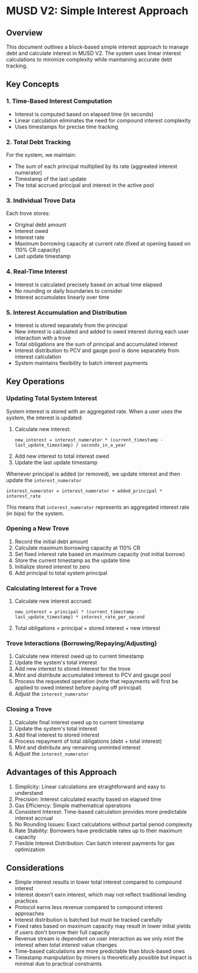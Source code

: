 # MUSD V2: Simple Interest Approach

## Overview

This document outlines a block-based simple interest approach to manage debt and calculate interest in MUSD V2. The system uses linear interest calculations to minimize complexity while maintaining accurate debt tracking.

## Key Concepts

### 1. Time-Based Interest Computation

- Interest is computed based on elapsed time (in seconds)
- Linear calculation eliminates the need for compound interest complexity
- Uses timestamps for precise time tracking

### 2. Total Debt Tracking

For the system, we maintain:

- The sum of each principal multiplied by its rate (aggreated interest numerator)
- Timestamp of the last update
- The total accrued principal and interest in the active pool

### 3. Individual Trove Data

Each trove stores:

- Original debt amount
- Interest owed
- Interest rate
- Maximum borrowing capacity at current rate (fixed at opening based on 110% CR capacity)
- Last update timestamp

### 4. Real-Time Interest

- Interest is calculated precisely based on actual time elapsed
- No rounding or daily boundaries to consider
- Interest accumulates linearly over time

### 5. Interest Accumulation and Distribution

- Interest is stored separately from the principal
- New interest is calculated and added to owed interest during each user interaction with a trove
- Total obligations are the sum of principal and accumulated interest
- Interest distribution to PCV and gauge pool is done separately from interest calculation
- System maintains flexibility to batch interest payments

## Key Operations

### Updating Total System Interest

System interest is stored with an aggregated rate. When a user uses the system, the interest is updated:

1. Calculate new interest:
   ```
   new_interest = interest_numerator * (current_timestamp - last_update_timestamp) / seconds_in_a_year
   ```
2. Add new interest to total interest owed
3. Update the last update timestamp

Whenever principal is added (or removed), we update interest and then update the `interest_numerator`

```
interest_numerator = interest_numerator + added_principal * interest_rate
```

This means that `interest_numerator` represents an aggregated interest rate (in bips) for the system.

### Opening a New Trove

1. Record the initial debt amount
2. Calculate maximum borrowing capacity at 110% CR
3. Set fixed interest rate based on maximum capacity (not initial borrow)
4. Store the current timestamp as the update time
5. Initialize stored interest to zero
6. Add principal to total system principal

### Calculating Interest for a Trove

1. Calculate new interest accrued:
   ```
   new_interest = principal * (current_timestamp - last_update_timestamp) * interest_rate_per_second
   ```
2. Total obligations = principal + stored interest + new interest

### Trove Interactions (Borrowing/Repaying/Adjusting)

1. Calculate new interest owed up to current timestamp
2. Update the system's total interest
3. Add new interest to stored interest for the trove
4. Mint and distribute accumulated interest to PCV and gauge pool
5. Process the requested operation (note that repayments will first be applied to owed interest before paying off principal)
6. Adjust the `interest_numerator`

### Closing a Trove

1. Calculate final interest owed up to current timestamp
2. Update the system's total interest
3. Add final interest to stored interest
4. Process repayment of total obligations (debt + total interest)
5. Mint and distribute any remaining unminted interest
6. Adjust the `interest_numerator`

## Advantages of this Approach

1. Simplicity: Linear calculations are straightforward and easy to understand
2. Precision: Interest calculated exactly based on elapsed time
3. Gas Efficiency: Simple mathematical operations
4. Consistent Interest: Time-based calculation provides more predictable interest accrual
5. No Rounding Issues: Exact calculations without partial period complexity
6. Rate Stability: Borrowers have predictable rates up to their maximum capacity
7. Flexible Interest Distribution: Can batch interest payments for gas optimization

## Considerations

- Simple interest results in lower total interest compared to compound interest
- Interest doesn't earn interest, which may not reflect traditional lending practices
- Protocol earns less revenue compared to compound interest approaches
- Interest distribution is batched but must be tracked carefully
- Fixed rates based on maximum capacity may result in lower initial yields if users don't borrow their full capacity
- Revenue stream is dependent on user interaction as we only mint the interest when total interest value changes
- Time-based calculations are more predictable than block-based ones
- Timestamp manipulation by miners is theoretically possible but impact is minimal due to practical constraints
